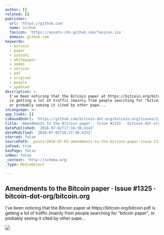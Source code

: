 ```yaml
---
author: []
related: []
publisher:
  url: 'https://github.com'
  name: GitHub
  favicon: 'https://assets-cdn.github.com/favicon.ico'
  domain: github.com
keywords:
  - bitcoin
  - paper
  - satoshi
  - whitepaper
  - nodes
  - version
  - pdf
  - original
  - people
  - updated
description: >-
  I've been noticing that the Bitcoin paper at https://bitcoin.org/bitcoin.pdf
  is getting a lot of traffic (mainly from people searching for "bitcoin paper",
  or probably seeing it cited by other pape...
inLanguage: en
app_links: []
isBasedOnUrl: 'https://github.com/bitcoin-dot-org/bitcoin.org/issues/1325'
title: 'Amendments to the Bitcoin paper · Issue #1325 · bitcoin-dot-org/bitcoin.org'
datePublished: '2016-07-02T17:16:30.414Z'
dateModified: '2016-07-02T16:37:36.415Z'
starred: false
sourcePath: _posts/2016-07-02-amendments-to-the-bitcoin-paper-issue-1325-bitcoin-dot-.md
inFeed: true
hasPage: false
inNav: false
_context: 'http://schema.org'
_type: MediaObject

---
```

<article style=""><h1>Amendments to the Bitcoin paper · Issue #1325 · bitcoin-dot-org/bitcoin.org</h1><p>I've been noticing that the Bitcoin paper at https://bitcoin.org/bitcoin.pdf is getting a lot of traffic (mainly from people searching for "bitcoin paper", or probably seeing it cited by other pape...</p><img src="https://avatars2.githubusercontent.com/u/12899428?v=3&amp;s=400" /></article>
